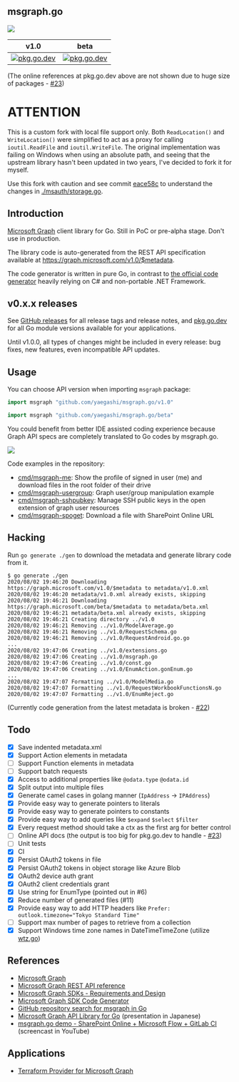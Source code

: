 msgraph.go
----
[![](https://github.com/yaegashi/msgraph.go/workflows/go%20generate%20test/badge.svg?branch=master)](https://github.com/yaegashi/msgraph.go/actions)

|v1.0|beta|
|---|---|
|[![pkg.go.dev](https://pkg.go.dev/badge/github.com/yaegashi/msgraph.go/v1.0)](https://pkg.go.dev/github.com/yaegashi/msgraph.go/v1.0)|[![pkg.go.dev](https://pkg.go.dev/badge/github.com/yaegashi/msgraph.go/beta)](https://pkg.go.dev/github.com/yaegashi/msgraph.go/beta)|

(The online references at pkg.go.dev above are not shown due to huge size of packages - [#23](https://github.com/yaegashi/msgraph.go/issues/23))

# ATTENTION
This is a custom fork with local file support only.
Both `ReadLocation()` and `WriteLocation()` were simplified to act as a proxy for calling `ioutil.ReadFile` and `ioutil.WriteFile`.
The original implementation was failing on Windows when using an absolute path, and seeing that the upstream library hasn't been updated in two years, I've decided to fork it for myself.

Use this fork with caution and see commit [eace58c](https://github.com/theriverman/msgraph.go/commit/eace58c275d91d07be7a01035793b519b8701211) to understand the changes in [./msauth/storage.go](./msauth/storage.go).

## Introduction

[Microsoft Graph] client library for Go.  Still in PoC or pre-alpha stage.
Don't use in production.

The library code is auto-generated from the REST API specification
available at https://graph.microsoft.com/v1.0/$metadata.

The code generator is written in pure Go,
in contrast to [the official code generator][Microsoft Graph SDK Code Generator]
heavily relying on C# and non-portable .NET Framework.

## v0.x.x releases

See [GitHub releases](https://github.com/yaegashi/msgraph.go/releases)
for all release tags and release notes,
and [pkg.go.dev](https://pkg.go.dev/mod/github.com/yaegashi/msgraph.go)
for all Go module versions available for your applications.

Until v1.0.0, all types of changes might be included in every release:
bug fixes, new features, even incompatible API updates.

## Usage

You can choose API version when importing `msgraph` package:

```go
import msgraph "github.com/yaegashi/msgraph.go/v1.0"
```

```go
import msgraph "github.com/yaegashi/msgraph.go/beta"
```

You could benefit from better IDE assisted coding experience
because Graph API specs are completely translated to Go codes by msgraph.go.

![](assets/msgraph.go-vscode2.gif)

Code examples in the repository:

- [cmd/msgraph-me](cmd/msgraph-me): Show the profile of signed in user (me) and download files in the root folder of their drive
- [cmd/msgraph-usergroup](cmd/msgraph-usergroup): Graph user/group manipulation example
- [cmd/msgraph-sshpubkey](cmd/msgraph-sshpubkey): Manage SSH public keys in the open extension of graph user resources
- [cmd/msgraph-spoget](cmd/msgraph-spoget): Download a file with SharePoint Online URL

## Hacking

Run `go generate ./gen` to download the metadata and generate library code from it.

```console
$ go generate ./gen
2020/08/02 19:46:20 Downloading https://graph.microsoft.com/v1.0/$metadata to metadata/v1.0.xml
2020/08/02 19:46:20 metadata/v1.0.xml already exists, skipping
2020/08/02 19:46:21 Downloading https://graph.microsoft.com/beta/$metadata to metadata/beta.xml
2020/08/02 19:46:21 metadata/beta.xml already exists, skipping
2020/08/02 19:46:21 Creating directory ../v1.0
2020/08/02 19:46:21 Removing ../v1.0/ModelAverage.go
2020/08/02 19:46:21 Removing ../v1.0/RequestSchema.go
2020/08/02 19:46:21 Removing ../v1.0/RequestAndroid.go.go
...
2020/08/02 19:47:06 Creating ../v1.0/extensions.go
2020/08/02 19:47:06 Creating ../v1.0/msgraph.go
2020/08/02 19:47:06 Creating ../v1.0/const.go
2020/08/02 19:47:06 Creating ../v1.0/EnumAction.gonEnum.go
...
2020/08/02 19:47:07 Formatting ../v1.0/ModelMedia.go
2020/08/02 19:47:07 Formatting ../v1.0/RequestWorkbookFunctionsN.go
2020/08/02 19:47:07 Formatting ../v1.0/EnumReject.go
```

(Currently code generation from the latest metadata is broken - [#22](https://github.com/yaegashi/msgraph.go/issues/22))

## Todo

- [x] Save indented metadata.xml
- [x] Support Action elements in metadata
- [ ] Support Function elements in metadata
- [ ] Support batch requests
- [x] Access to additional properties like `@odata.type` `@odata.id`
- [x] Split output into multiple files
- [x] Generate camel cases in golang manner (`IpAddress` -> `IPAddress`)
- [x] Provide easy way to generate pointers to literals
- [x] Provide easy way to generate pointers to constants
- [x] Provide easy way to add queries like `$expand` `$select` `$filter`
- [x] Every request method should take a ctx as the first arg for better control
- [ ] Online API docs (the output is too big for pkg.go.dev to handle - [#23](https://github.com/yaegashi/msgraph.go/issues/23))
- [ ] Unit tests
- [x] CI
- [x] Persist OAuth2 tokens in file
- [x] Persist OAuth2 tokens in object storage like Azure Blob
- [x] OAuth2 device auth grant
- [x] OAuth2 client credentials grant
- [x] Use string for EnumType (pointed out in #6)
- [x] Reduce number of generated files (#11)
- [x] Provide easy way to add HTTP headers like `Prefer: outlook.timezone="Tokyo Standard Time"`
- [ ] Support max number of pages to retrieve from a collection
- [x] Support Windows time zone names in DateTimeTimeZone (utilize [wtz.go](https://github.com/yaegashi/wtz.go))

## References

- [Microsoft Graph]
- [Microsoft Graph REST API reference]
- [Microsoft Graph SDKs - Requirements and Design]
- [Microsoft Graph SDK Code Generator]
- [GitHub repository search for msgraph in Go]
- [Microsoft Graph API Library for Go] (presentation in Japanese)
- [msgraph.go demo - SharePoint Online + Microsoft Flow + GitLab CI] (screencast in YouTube)

[Microsoft Graph]: https://developer.microsoft.com/en-us/graph
[Microsoft Graph REST API reference]: https://docs.microsoft.com/en-us/graph/api/overview
[Microsoft Graph SDKs - Requirements and Design]: https://microsoftgraph.github.io/msgraph-sdk-design/
[Microsoft Graph SDK Code Generator]: https://github.com/microsoftgraph/MSGraph-SDK-Code-Generator
[GitHub repository search for msgraph in Go]: https://github.com/search?l=Go&q=msgraph&type=Repositories
[Microsoft Graph API Library for Go]: https://www.slideshare.net/yaegashi/microsoft-graph-api-library-for-go
[msgraph.go demo - SharePoint Online + Microsoft Flow + GitLab CI]: https://www.youtube.com/watch?v=DwKk405XyF4

## Applications

- [Terraform Provider for Microsoft Graph](https://github.com/yaegashi/terraform-provider-msgraph)
